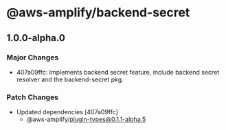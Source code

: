 # @aws-amplify/backend-secret

## 1.0.0-alpha.0

### Major Changes

- 407a09ffc: Implements backend secret feature, include backend secret resolver and the backend-secret pkg.

### Patch Changes

- Updated dependencies [407a09ffc]
  - @aws-amplify/plugin-types@0.1.1-alpha.5
